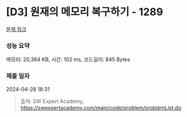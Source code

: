 # [D3] 원재의 메모리 복구하기 - 1289 

[문제 링크](https://swexpertacademy.com/main/code/problem/problemDetail.do?contestProbId=AV19AcoKI9sCFAZN) 

### 성능 요약

메모리: 20,364 KB, 시간: 102 ms, 코드길이: 845 Bytes

### 제출 일자

2024-04-28 18:31



> 출처: SW Expert Academy, https://swexpertacademy.com/main/code/problem/problemList.do